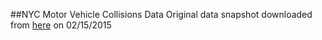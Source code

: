 ##NYC Motor Vehicle Collisions Data
Original data snapshot downloaded from [here](https://data.cityofnewyork.us/NYC-BigApps/NYPD-Motor-Vehicle-Collisions/h9gi-nx95) on 02/15/2015
